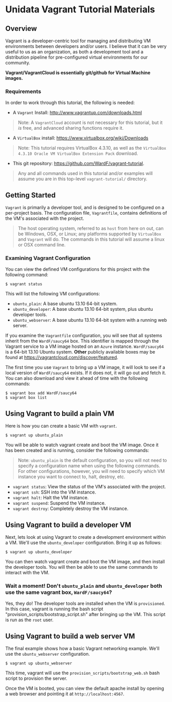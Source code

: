 Unidata Vagrant Tutorial Materials
==================================

Overview
--------

Vagrant is a developer-centric tool for managing and distributing VM environments between developers and/or users.  I believe that it can be very useful to us as an organization, as both a development tool and a distribution pipeline for pre-configured virtual environments for our community.

**Vagrant/VagrantCloud is essentially git/github for Virtual Machine images.**

### Requirements

In order to work through this tutorial, the following is needed:

* A `Vagrant` Install: http://www.vagrantup.com/downloads.html

> Note: A `VagrantCloud` account is not necessary for this tutorial, but it *is* free, and advanced sharing functions require it.  

* A `VirtualBox` install: https://www.virtualbox.org/wiki/Downloads

> Note: This tutorial requires VirtualBox 4.3.10, as well as the `VirtualBox 4.3.10 Oracle VM VirtualBox Extension Pack` download.

* This git repository: https://github.com/WardF/vagrant-tutorial.

> Any and all commands used in this tutorial and/or examples will assume you are in this top-level `vagrant-tutorial/` directory.  


Getting Started
---------------

`Vagrant` is primarily a developer tool, and is designed to be configured on a per-project basis. The configuration file, `Vagrantfile`, contains definitions of the VM's associated with the project.

> The host operating system, referred to as `host` from here on out, can be Windows, OSX, or Linux; any platforms supported by `VirtualBox` and `Vagrant` will do.  The commands in this tutorial will assume a linux or OSX command line.

### Examining Vagrant Configuration

You can view the defined VM configurations for this project with the following command:

    $ vagrant status
    
This will list the following VM configurations:

* `ubuntu_plain`: A base ubuntu 13.10 64-bit system.
* `ubuntu_developer`: A base ubuntu 13.10 64-bit system, plus ubuntu developer tools.
* `ubuntu_webserver`: A base ubuntu 13.10 64-bit system with a running web server.


If you examine the `Vagrantfile` configuration, you will see that all systems inherit from the `WardF/saucy64` box.  This identifier is mapped through the Vagrant service to a VM image hosted on an `Azure` instance. `WardF/saucy64` is a 64-bit 13.10 Ubuntu system.  **Other** publicly available boxes may be found at https://vagrantcloud.com/discover/featured.

The first time you use `Vagrant` to bring up a VM image, it will look to see if a local version of `WardF/saucy64` exists.  If it does not, it will go out and fetch it.  You can also download and view it ahead of time with the following commands:

    $ vagrant box add WardF/saucy64
    $ vagrant box list

    
Using Vagrant to build a plain VM
---------------------------------

Here is how you can create a basic VM with `vagrant`.

    $ vagrant up ubuntu_plain
     
You will be able to watch vagrant create and boot the VM image.  Once it has been created and is running, consider the following commands:

> Note: `ubuntu_plain` is the default configuration, so you will not need to specify a configuration name when using the following commands.  For other configurations, however, you will need to specify which VM instance you want to connect to, halt, destroy, etc.

* `vagrant status`: View the status of the VM's associated with the project.  
* `vagrant ssh`: SSH into the VM instance.
* `vagrant halt`: Halt the VM instance.
* `vagrant suspend`: Suspend the VM instance.
* `vagrant destroy`: Completely destroy the VM instance.

Using Vagrant to build a developer VM
-------------------------------------

Next, lets look at using Vagrant to create a development environment within a VM.  We'll use the `ubuntu_developer` configuration.  Bring it up as follows:

    $ vagrant up ubuntu_developer
    
You can then watch vagrant create and boot the VM image, and then install the developer tools.  You will then be able to use the same commands to interact with the VM.    
    
### Wait a moment! Don't `ubuntu_plain` and `ubuntu_developer` both use the same vagrant box, `WardF/saucy64`?

Yes, they do!  The developer tools are installed when the VM is `provisioned`.  In this case, vagrant is running the bash script "provision_scripts/bootstrap_script.sh" after bringing up the VM.  This script is run as the `root` user.

Using Vagrant to build a web server VM
--------------------------------------

The final example shows how a basic Vagrant networking example.  We'll use the `ubuntu_webserver` configuration.  

    $ vagrant up ubuntu_webserver
    
This time, vagrant will use the `provision_scripts/bootstrap_web.sh` bash script to provision the server.

Once the VM is booted, you can view the default apache install by opening a web browser and pointing it at `http://localhost:4567`.